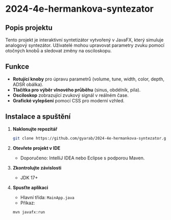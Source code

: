 # 2024-4e-hermankova-syntezator


## Popis projektu
Tento projekt je interaktivní syntetizátor vytvořený v JavaFX, který simuluje analogový syntezátor. 
Uživatelé mohou upravovat parametry zvuku pomocí otočných knobů a sledovat změny na osciloskopu.

## Funkce
- **Rotující knoby** pro úpravu parametrů (volume, tune, width, color, depth, ADSR obálka).
- **Tlačítka pro výběr vlnového průběhu** (sinus, obdélník, pila).
- **Osciloskop** zobrazující zvukový signál v reálném čase.
- **Grafické vylepšení** pomocí CSS pro moderní vzhled.

## Instalace a spuštění

1. **Naklonujte repozitář**
    ```bash
    git clone https://github.com/gyarab/2024-4e-hermankova-syntezator.git
    ```

2. **Otevřete projekt v IDE**
    - Doporučeno: IntelliJ IDEA nebo Eclipse s podporou Maven.

3. **Zkontrolujte závislosti**
    - JDK 17+

4. **Spusťte aplikaci**
    - Hlavní třída: `MainApp.java`
    - Příkaz:
    ```bash
    mvn javafx:run
    ```
